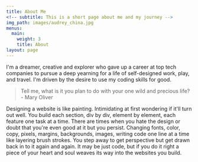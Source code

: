 ```yaml
---
title: About Me
<!-- subtitle: This is a short page about me and my journey -->
img_path: images/audrey_china.jpg
menus:
  main:
    weight: 3
    title: About
layout: page
---
```


I'm a dreamer, creative and explorer who gave up a career at top tech companies to pursue a deep yearning for a life of self-designed work, play, and travel. I'm driven by the desire to use my coding skills for good.

>Tell me, what is it you plan to do with your one wild and precious life? - Mary Oliver

Designing a website is like painting. Intimidating at first wondering if it'll turn out well. You build each section, div by div, element by element, each feature one task at a time. There are times when you hate the design or doubt that you're even good at it but you persist. Changing fonts, color, copy, pixels, margins, backgrounds, images, writing code one line at a time like layering brush strokes. You step away to get perspective but get drawn back in to it again and again. It may be just code, but if you do it right a piece of your heart and soul weaves its way into the websites you build.
